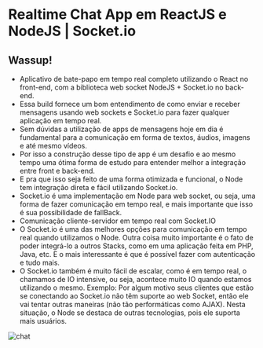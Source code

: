 # Realtime Chat App em ReactJS e NodeJS | Socket.io 
## Wassup! 
- Aplicativo de bate-papo em tempo real completo utilizando o React no front-end, com a biblioteca web socket NodeJS + Socket.io no back-end.
- Essa build fornece um bom entendimento de como enviar e receber mensagens usando web sockets e Socket.io para fazer qualquer aplicação em tempo real.
- Sem dúvidas a utilização de apps de mensagens hoje em dia é fundamental para a comunicação em forma de textos, áudios, imagens e até mesmo vídeos.
- Por isso a construção desse tipo de app é um desafio e ao mesmo tempo uma ótima forma de estudo para entender melhor a integração entre front e back-end.
- E pra que isso seja feito de uma forma otimizada e funcional, o Node tem integração direta e fácil utilizando Socket.io.
- Socket.io é uma implementação em Node para web socket, ou seja, uma forma de fazer comunicação em tempo real, e mais importante que isso é sua possibilidade de fallBack. 
- Comunicação cliente-servidor em tempo real com Socket.IO
- O Socket.io é uma das melhores opções para comunicação em tempo real quando utilizamos o Node. Outra coisa muito importante é o fato de poder integrá-lo a outros Stacks, como em uma aplicação feita em PHP, Java, etc. E o mais interessante é que é possível fazer com autenticação e tudo mais.
- O Socket.io também é muito fácil de escalar, como é em tempo real, o chamamos de IO intensive, ou seja, acontece muito IO quando estamos utilizando o mesmo.
Exemplo: Por algum motivo seus clientes que estão se conectando ao Socket.io não têm suporte ao web Socket, então ele vai tentar outras maneiras (não tão performáticas como AJAX). Nesta situação, o Node se destaca de outras tecnologias, pois ele suporta mais usuários.








![chat](https://user-images.githubusercontent.com/81476932/168676480-9676fedc-668a-4715-9a03-f1adeab07d79.png)
